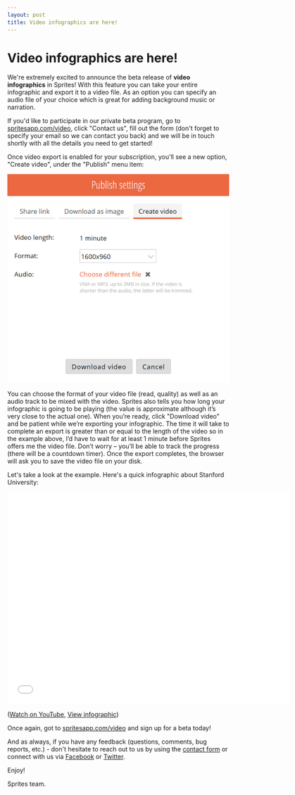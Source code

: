 ```yaml
---
layout: post
title: Video infographics are here!
---
```


# Video infographics are here!

We're extremely excited to announce the beta release of **video infographics** in Sprites! With this feature you can take your entire infographic and export it to a video file. As an option you can specify an audio file of your choice which is great for adding background music or narration.

If you'd like to participate in our private beta program, go to [spritesapp.com/video](https://spritesapp.com/video), click "Contact us", fill out the form (don't forget to specify your email so we can contact you back) and we will be in touch shortly with all the details you need to get started!

Once video export is enabled for your subscription, you'll see a new option, "Create video", under the "Publish" menu item:

![Create video](/assets/img/posts/video-export-dialog.png "Create video")

You can choose the format of your video file (read, quality) as well as an audio track to be mixed with the video. Sprites also tells you how long your infographic is going to be playing (the value is approximate although it’s very close to the actual one). When you’re ready, click "Download video" and be patient while we’re exporting your infographic. The time it will take to complete an export is greater than or equal to the length of the video so in the example above, I’d have to wait for at least 1 minute before Sprites offers me the video file. Don’t worry – you’ll be able to track the progress (there will be a countdown timer). Once the export completes, the browser will ask you to save the video file on your disk.

Let's take a look at the example. Here's a quick infographic about Stanford University:

<iframe class="youtube-video" width="640" height="480" src="//www.youtube.com/embed/aYLAg78qunY" frameborder="0" allowfullscreen></iframe>

([Watch on YouTube](https://www.youtube.com/watch?v=aYLAg78qunY), [View infographic](https://spritesapp.com/view/embed/12621))

Once again, got to [spritesapp.com/video](https://spritesapp.com/video) and sign up for a beta today!

And as always, if you have any feedback (questions, comments, bug reports, etc.) - don't hesitate to reach out to us by using the [contact form](https://spritesapp.com/contact) or connect with us via [Facebook](https://facebook.com/spritesapp) or [Twitter](https://twitter.com/spritesapp).

Enjoy!

Sprites team.
